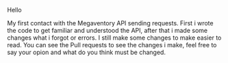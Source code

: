 Hello 

My first contact with the Megaventory API sending requests.
First i wrote the code to get familiar and understood the API,
after that i made some changes what i forgot or errors. I still make
some changes to make easier to read. You can see the Pull requests to see the changes i make,
feel free to say your opion and what do you think must be changed.
